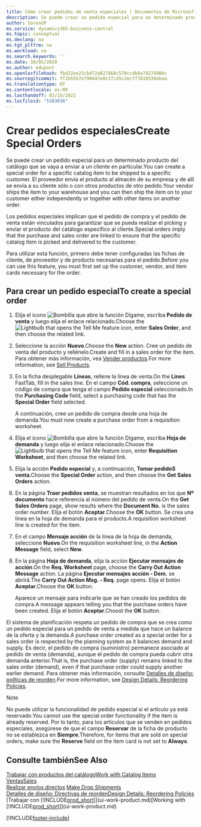 ```yaml
---
title: Cómo crear pedidos de venta especiales | Documentos de Microsoft
description: Se puede crear un pedido especial para un determinado producto del catálogo que se vaya a enviar a un cliente en particular. El proveedor envía el producto al almacén de su empresa y de allí se envía a su cliente sólo o con otros productos de otro pedido.
author: SorenGP
ms.service: dynamics365-business-central
ms.topic: conceptual
ms.devlang: na
ms.tgt_pltfrm: na
ms.workload: na
ms.search.keywords: ''
ms.date: 10/01/2020
ms.author: edupont
ms.openlocfilehash: fbd22ee25cb472a827468c578ccdb8a7427490bc
ms.sourcegitcommit: ff2b55b7e790447e0c1fcd5c2ec7f7610338ebaa
ms.translationtype: HT
ms.contentlocale: es-MX
ms.lasthandoff: 02/15/2021
ms.locfileid: "5383036"
---
```

# <a name="create-special-orders"></a><span data-ttu-id="f1956-104">Crear pedidos especiales</span><span class="sxs-lookup"><span data-stu-id="f1956-104">Create Special Orders</span></span>
<span data-ttu-id="f1956-105">Se puede crear un pedido especial para un determinado producto del catálogo que se vaya a enviar a un cliente en particular.</span><span class="sxs-lookup"><span data-stu-id="f1956-105">You can create a special order for a specific catalog item to be shipped to a specific customer.</span></span> <span data-ttu-id="f1956-106">El proveedor envía el producto al almacén de su empresa y de allí se envía a su cliente sólo o con otros productos de otro pedido.</span><span class="sxs-lookup"><span data-stu-id="f1956-106">Your vendor ships the item to your warehouse and you can then ship the item on to your customer either independently or together with other items on another order.</span></span>  

<span data-ttu-id="f1956-107">Los pedidos especiales implican que el pedido de compra y el pedido de venta están vinculados para garantizar que se pueda realizar el picking y enviar el producto del catálogo específico al cliente.</span><span class="sxs-lookup"><span data-stu-id="f1956-107">Special orders imply that the purchase and sales order are linked to ensure that the specific catalog item is picked and delivered to the customer.</span></span>  

<span data-ttu-id="f1956-108">Para utilizar esta función, primero debe tener configuradas las fichas de cliente, de proveedor y de producto necesarias para el pedido.</span><span class="sxs-lookup"><span data-stu-id="f1956-108">Before you can use this feature, you must first set up the customer, vendor, and item cards necessary for the order.</span></span>  

## <a name="to-create-a-special-order"></a><span data-ttu-id="f1956-109">Para crear un pedido especial</span><span class="sxs-lookup"><span data-stu-id="f1956-109">To create a special order</span></span>  
1.  <span data-ttu-id="f1956-110">Elija el icono ![Bombilla que abre la función Dígame](media/ui-search/search_small.png "Dígame qué desea hacer"), escriba **Pedido de venta** y luego elija el enlace relacionado.</span><span class="sxs-lookup"><span data-stu-id="f1956-110">Choose the ![Lightbulb that opens the Tell Me feature](media/ui-search/search_small.png "Tell me what you want to do") icon, enter **Sales Order**, and then choose the related link.</span></span>  
2. <span data-ttu-id="f1956-111">Seleccione la acción **Nuevo**.</span><span class="sxs-lookup"><span data-stu-id="f1956-111">Choose the **New** action.</span></span> <span data-ttu-id="f1956-112">Cree un  pedido de venta del producto y rellénelo.</span><span class="sxs-lookup"><span data-stu-id="f1956-112">Create and fill in a  sales order for the item.</span></span> <span data-ttu-id="f1956-113">Para obtener más información, vea [Vender productos](sales-how-sell-products.md).</span><span class="sxs-lookup"><span data-stu-id="f1956-113">For more information, see [Sell Products](sales-how-sell-products.md).</span></span>
3.  <span data-ttu-id="f1956-114">En la ficha desplegable **Líneas**, rellene la línea de venta.</span><span class="sxs-lookup"><span data-stu-id="f1956-114">On the **Lines** FastTab, fill in the sales line.</span></span> <span data-ttu-id="f1956-115">En el campo **Cód. compra**, seleccione un código de compra que tenga el campo **Pedido especial** seleccionado.</span><span class="sxs-lookup"><span data-stu-id="f1956-115">In the **Purchasing Code** field, select a purchasing code that has the **Special Order** field selected.</span></span>

    <span data-ttu-id="f1956-116">A continuación, cree un pedido de compra desde una hoja de demanda.</span><span class="sxs-lookup"><span data-stu-id="f1956-116">You must now create a purchase order from a requisition worksheet.</span></span>  
4. <span data-ttu-id="f1956-117">Elija el icono ![Bombilla que abre la función Dígame](media/ui-search/search_small.png "Dígame qué desea hacer"), escriba **Hoja de demanda** y luego elija el enlace relacionado.</span><span class="sxs-lookup"><span data-stu-id="f1956-117">Choose the ![Lightbulb that opens the Tell Me feature](media/ui-search/search_small.png "Tell me what you want to do") icon, enter **Requisition Worksheet**, and then choose the related link.</span></span>  
5. <span data-ttu-id="f1956-118">Elija la acción **Pedido especial** y, a continuación, **Tomar pedidoS venta**.</span><span class="sxs-lookup"><span data-stu-id="f1956-118">Choose the **Special Order** action, and then choose the **Get Sales Orders** action.</span></span>  
6.  <span data-ttu-id="f1956-119">En la página **Traer pedidos venta**, se muestran resultados en los que **Nº documento** hace referencia al número del pedido de venta.</span><span class="sxs-lookup"><span data-stu-id="f1956-119">On the **Get Sales Orders** page, show results where the **Document No.** is the sales order number.</span></span> <span data-ttu-id="f1956-120">Elija el botón **Aceptar**.</span><span class="sxs-lookup"><span data-stu-id="f1956-120">Choose the **OK** button.</span></span> <span data-ttu-id="f1956-121">Se crea una línea en la hoja de demanda para el producto.</span><span class="sxs-lookup"><span data-stu-id="f1956-121">A requisition worksheet line is created for the item.</span></span>  
7.  <span data-ttu-id="f1956-122">En el campo **Mensaje acción** de la línea de la hoja de demanda, seleccione **Nuevo**.</span><span class="sxs-lookup"><span data-stu-id="f1956-122">On the requisition worksheet line, in the **Action Message** field, select **New**.</span></span>  
8.  <span data-ttu-id="f1956-123">En la página **Hoja de demanda**, elija la acción **Ejecutar mensajes de acción**.</span><span class="sxs-lookup"><span data-stu-id="f1956-123">On the **Req. Worksheet** page, choose the **Carry Out Action Message** action.</span></span> <span data-ttu-id="f1956-124">La página **Ejecutar mensajes acción - Dem.** se abrirá.</span><span class="sxs-lookup"><span data-stu-id="f1956-124">The **Carry Out Action Msg. - Req.** page opens.</span></span> <span data-ttu-id="f1956-125">Elija el botón **Aceptar**.</span><span class="sxs-lookup"><span data-stu-id="f1956-125">Choose the **OK** button.</span></span>  

    <span data-ttu-id="f1956-126">Aparece un mensaje para indicarle que se han creado los pedidos de compra.</span><span class="sxs-lookup"><span data-stu-id="f1956-126">A message appears telling you that the purchase orders have been created.</span></span> <span data-ttu-id="f1956-127">Elija el botón **Aceptar**.</span><span class="sxs-lookup"><span data-stu-id="f1956-127">Choost the **OK** button.</span></span>  

<span data-ttu-id="f1956-128">El sistema de planificación respeta un pedido de compra que se crea como un pedido especial para un pedido de venta a medida que hace un balance de la oferta y la demanda.</span><span class="sxs-lookup"><span data-stu-id="f1956-128">A purchase order created as a special order for a sales order is respected by the planning system as it balances demand and supply.</span></span> <span data-ttu-id="f1956-129">Es decir, el pedido de compra (suministro) permanece asociado al pedido de venta (demanda), aunque el pedido de compra pueda cubrir otra demanda anterior.</span><span class="sxs-lookup"><span data-stu-id="f1956-129">That is, the purchase order (supply) remains linked to the sales order (demand), even if that purchase order could supply another earlier demand.</span></span> <span data-ttu-id="f1956-130">Para obtener más información, consulte [Detalles de diseño: políticas de reorden](design-details-reservation-order-tracking-and-action-messaging.md).</span><span class="sxs-lookup"><span data-stu-id="f1956-130">For more information, see [Design Details: Reordering Policies](design-details-reservation-order-tracking-and-action-messaging.md).</span></span>  

> [!NOTE]  
>  <span data-ttu-id="f1956-131">No puede utilizar la funcionalidad de pedido especial si el artículo ya está reservado.</span><span class="sxs-lookup"><span data-stu-id="f1956-131">You cannot use the special order functionality if the item is already reserved.</span></span> <span data-ttu-id="f1956-132">Por lo tanto, para los artículos que se venden en pedidos especiales, asegúrese de que el campo **Reservar** de la ficha de producto no se establezca en **Siempre**.</span><span class="sxs-lookup"><span data-stu-id="f1956-132">Therefore, for items that are sold on special orders, make sure the **Reserve** field on the item card is not set to **Always**.</span></span>  

## <a name="see-also"></a><span data-ttu-id="f1956-133">Consulte también</span><span class="sxs-lookup"><span data-stu-id="f1956-133">See Also</span></span>  
[<span data-ttu-id="f1956-134">Trabajar con productos del catálogo</span><span class="sxs-lookup"><span data-stu-id="f1956-134">Work with Catalog Items</span></span>](inventory-how-work-nonstock-items.md)  
[<span data-ttu-id="f1956-135">Ventas</span><span class="sxs-lookup"><span data-stu-id="f1956-135">Sales</span></span>](sales-manage-sales.md)  
<span data-ttu-id="f1956-136">[Realizar envíos directos](sales-how-drop-shipment.md) </span><span class="sxs-lookup"><span data-stu-id="f1956-136">[Make Drop Shipments](sales-how-drop-shipment.md) </span></span>  
[<span data-ttu-id="f1956-137">Detalles de diseño: Directivas de reorden</span><span class="sxs-lookup"><span data-stu-id="f1956-137">Design Details: Reordering Policies</span></span>](design-details-reservation-order-tracking-and-action-messaging.md)  
<span data-ttu-id="f1956-138">[Trabajar con [!INCLUDE[prod_short](includes/prod_short.md)]](ui-work-product.md)</span><span class="sxs-lookup"><span data-stu-id="f1956-138">[Working with [!INCLUDE[prod_short](includes/prod_short.md)]](ui-work-product.md)</span></span>


[!INCLUDE[footer-include](includes/footer-banner.md)]